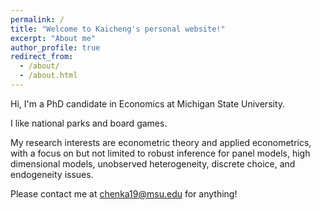 ```yaml
---
permalink: /
title: "Welcome to Kaicheng's personal website!"
excerpt: "About me"
author_profile: true
redirect_from: 
  - /about/
  - /about.html
---
```


Hi, I'm a PhD candidate in Economics at Michigan State University. 

I like national parks and board games.

My research interests are econometric theory and applied econometrics, with a focus on but not limited to robust inference for panel models, high dimensional models, unobserved heterogeneity, discrete choice, and endogeneity issues. 

Please contact me at chenka19@msu.edu for anything!
